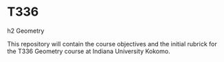T336
====

h2 Geometry 

This repository will contain the course objectives and the initial rubrick for the T336 Geometry course at Indiana University Kokomo.
